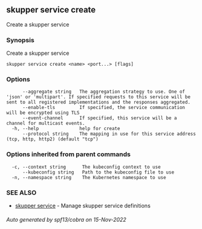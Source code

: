 ## skupper service create

Create a skupper service

### Synopsis

Create a skupper service

```
skupper service create <name> <port...> [flags]
```

### Options

```
      --aggregate string   The aggregation strategy to use. One of 'json' or 'multipart'. If specified requests to this service will be sent to all registered implementations and the responses aggregated.
      --enable-tls         If specified, the service communication will be encrypted using TLS
      --event-channel      If specified, this service will be a channel for multicast events.
  -h, --help               help for create
      --protocol string    The mapping in use for this service address (tcp, http, http2) (default "tcp")
```

### Options inherited from parent commands

```
  -c, --context string      The kubeconfig context to use
      --kubeconfig string   Path to the kubeconfig file to use
  -n, --namespace string    The Kubernetes namespace to use
```

### SEE ALSO

* [skupper service](skupper_service.md)	 - Manage skupper service definitions

###### Auto generated by spf13/cobra on 15-Nov-2022

